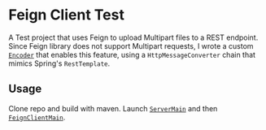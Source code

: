 # Feign Client Test

A Test project that uses Feign to upload Multipart files to a REST endpoint. Since Feign library does not support Multipart requests, I wrote a custom [`Encoder`](src/main/java/it/pcan/test/feign/client/FeignSpringFormEncoder.java)  that enables this feature, using a `HttpMessageConverter` chain that mimics Spring's `RestTemplate`.

## Usage

Clone repo and build with maven. Launch [`ServerMain`](src/main/java/it/pcan/test/feign/server/ServerMain.java) and then [`FeignClientMain`](src/main/java/it/pcan/test/feign/client/FeignClientMain.java).